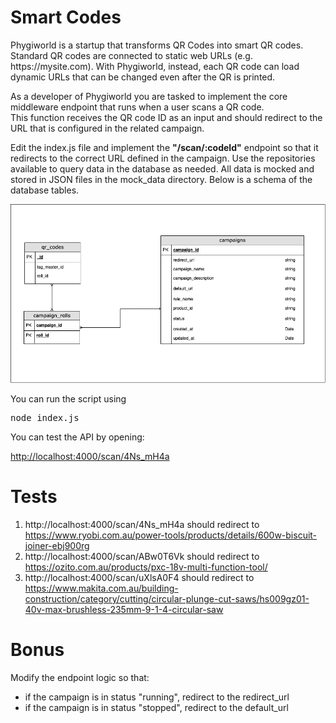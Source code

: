 <h1>Smart Codes</h1>

<p>
  Phygiworld is a startup that transforms QR Codes into smart QR codes.<br />
  Standard QR codes are connected to static web URLs (e.g. https://mysite.com).
  With Phygiworld, instead, each QR code can load dynamic URLs that can be changed even after the QR is printed.
</p>

<p>
  As a developer of Phygiworld you are tasked to implement the core middleware
  endpoint that runs when a user scans a QR code.<br />
  This function receives the QR code ID as an input and should redirect to the URL that
  is configured in the related campaign.</p>

<p>
  Edit the index.js file and implement the <b>"/scan/:codeId"</b> endpoint so that it redirects to the correct URL defined in the campaign.
  Use the repositories available to query data in the database as needed. All data is mocked and stored in JSON files in the mock_data directory.
  Below is a schema of the database tables.
</p>

<div>
  <img width="800px" src="db-diagram.png" />
</div>

You can run the script using

<pre>node index.js</pre>

You can test the API by opening:

<a href="http://localhost:4000/scan/4Ns_mH4a">http://localhost:4000/scan/4Ns_mH4a</a>

<h1>Tests</h1>

1. http://localhost:4000/scan/4Ns_mH4a should redirect to https://www.ryobi.com.au/power-tools/products/details/600w-biscuit-joiner-ebj900rg
2. http://localhost:4000/scan/ABw0T6Vk should redirect to https://ozito.com.au/products/pxc-18v-multi-function-tool/
3. http://localhost:4000/scan/uXlsA0F4 should redirect to https://www.makita.com.au/building-construction/category/cutting/circular-plunge-cut-saws/hs009gz01-40v-max-brushless-235mm-9-1-4-circular-saw

<h1>Bonus</h1>

<p>
  Modify the endpoint logic so that:
  <ul>
    <li>if the campaign is in status "running", redirect to the redirect_url</li>
    <li>if the campaign is in status "stopped", redirect to the default_url</li>
  </ul>
</p>
